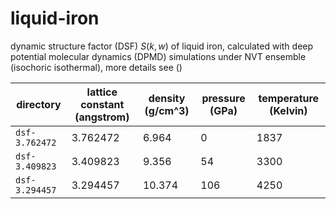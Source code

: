 # liquid-iron

dynamic structure factor (DSF) $S(k,w)$ of liquid iron, calculated with deep potential molecular dynamics (DPMD) simulations under NVT ensemble (isochoric isothermal), more details see ()

| directory |lattice constant (angstrom) | density (g/cm^3) | pressure (GPa) | temperature (Kelvin) |
| - | - | - | - | - |
| `dsf-3.762472` |3.762472 | 6.964   | 0     | 1837|
| `dsf-3.409823` |3.409823	| 9.356   | 54   | 3300|
| `dsf-3.294457` |3.294457 | 10.374 | 106 | 4250|

